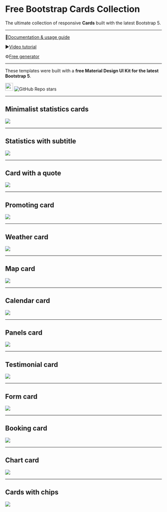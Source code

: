 # Free Bootstrap Cards Collection
 
The ultimate collection of responsive **Cards** built with the latest Bootstrap 5.
 
--------------------
 
📄[Documentation & usage guide](https://mdbootstrap.com/docs/standard/components/cards/)
 
▶️[Video tutorial](https://www.youtube.com/watch?v=l5juD9me828)
 
⚙️[Free generator](https://mdbootstrap.com/docs/standard/tools/builders/cards/)
 
---------------------
 
These templates were built with a **free Material Design UI Kit for the latest Bootstrap 5**.
 
<img height="25" src="https://mdbootstrap.com/img/Marketing/general/logo/medium/mdb-r.png">  ![GitHub Repo stars](https://img.shields.io/github/stars/mdbootstrap/mdb-ui-kit?label=Star%20now&style=social)
 
---------------------
 <h2 class="mb-4">Minimalist statistics cards</h2> <a target="_blank"
     href="https://mdbootstrap.com/snippets/standard/mdbootstrap/2898120?view=side"><img
         src="https://mdbootstrap.com/img/Photos/new-templates/cards/img1.png" class="w-100" /> </a>
 <hr class="my-5">
 <h2 class="mb-4">Statistics with subtitle</h2> <a target="_blank"
     href="https://mdbootstrap.com/snippets/standard/mdbootstrap/2898141?view=side"> <img
         src="https://mdbootstrap.com/img/Photos/new-templates/cards/img2.png" class="w-100" /></a>
 <hr class="my-5">
 <h2 class="mb-4">Card with a quote</h2> <a target="_blank"
     href="https://mdbootstrap.com/snippets/standard/mdbootstrap/2898144?view=side">
     <img src="https://mdbootstrap.com/img/Photos/new-templates/cards/img3.png" class="w-100" />
 </a>
 <hr class="my-5">
 <h2 class="mb-4">Promoting card</h2> <a target="_blank"
     href="https://mdbootstrap.com/snippets/standard/mdbootstrap/2898159?view=side">
     <img src="https://mdbootstrap.com/img/Photos/new-templates/cards/img4.png" class="w-100" />
 </a>
 <hr class="my-5">
 <h2 class="mb-4">Weather card</h2> <a target="_blank"
     href="https://mdbootstrap.com/snippets/standard/mdbootstrap/2898164?view=side">
     <img src="https://mdbootstrap.com/img/Photos/new-templates/cards/img5.png" class="w-100" />
 </a>
 <hr class="my-5">
 <h2 class="mb-4">Map card</h2> <a target="_blank"
     href="https://mdbootstrap.com/snippets/standard/mdbootstrap/2898271?view=side">
     <img src="https://mdbootstrap.com/img/Photos/new-templates/cards/img8.png" class="w-100" />
 </a>
 <hr class="my-5">
 <h2 class="mb-4">Calendar card</h2> <a target="_blank"
     href="https://mdbootstrap.com/snippets/standard/mdbootstrap/2898281?view=side">
     <img src="https://mdbootstrap.com/img/Photos/new-templates/cards/img9.png" class="w-100" />
 </a>
 <hr class="my-5">
 <h2 class="mb-4">Panels card</h2> <a target="_blank"
     href="https://mdbootstrap.com/snippets/standard/mdbootstrap/2898303?view=side">
     <img src="https://mdbootstrap.com/img/Photos/new-templates/cards/img10.png" class="w-100" />
 </a>
 <hr class="my-5">
 <h2 class="mb-4">Testimonial card</h2> <a target="_blank"
     href="https://mdbootstrap.com/snippets/standard/mdbootstrap/2898316?view=side">
     <img src="https://mdbootstrap.com/img/Photos/new-templates/cards/img12.png" class="w-100" />
 </a>
 <hr class="my-5">
 <h2 class="mb-4">Form card</h2> <a target="_blank"
     href="https://mdbootstrap.com/snippets/standard/mdbootstrap/2898319?view=side">
     <img src="https://mdbootstrap.com/img/Photos/new-templates/cards/img13.png" class="w-100" />
 </a>
 <hr class="my-5">
 <h2 class="mb-4">Booking card</h2> <a target="_blank"
     href="https://mdbootstrap.com/snippets/standard/mdbootstrap/2898188?view=side">
     <img src="https://mdbootstrap.com/img/Photos/new-templates/cards/img6.png" class="w-100" />
 </a>
 <hr class="my-5">
 <h2 class="mb-4">Chart card</h2> <a target="_blank"
     href="https://mdbootstrap.com/snippets/standard/mdbootstrap/2898195?view=side">
     <img src="https://mdbootstrap.com/img/Photos/new-templates/cards/img7.png" class="w-100" />
 </a>
 <hr class="my-5">
 <h2 class="mb-4">Cards with chips</h2> <a target="_blank"
     href="https://mdbootstrap.com/snippets/standard/mdbootstrap/2898306?view=side">
     <img src="https://mdbootstrap.com/img/Photos/new-templates/cards/img11.png" class="w-100" />
 </a>

